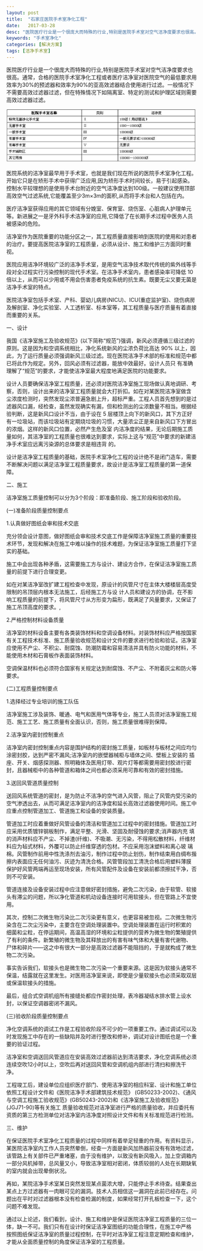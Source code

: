 ```yaml
---
layout: post
title:  "石家庄医院手术室净化工程"
date:   2017-03-28
desc: "医院医疗行业是一个很庞大而特殊的行业,特别是医院手术室对空气洁净度要求也很高。通常,合格的医院手术室净化工程或者医疗洁净室对医院空气的最低要求用效率为30%的预滤器和效率为90%的亚高效滤器结合使用进行过滤。一般情况下不需要高效过滤器过滤,但在特殊情况下如隔离室、特定的测试和护理区域则需要高效过滤器过滤。"
keywords: "手术室净化"
categories: [解决方案]
tags: [洁净手术室]
---
```


医院医疗行业是一个很庞大而特殊的行业,特别是医院手术室对空气洁净度要求也很高。通常，合格的医院手术室净化工程或者医疗洁净室对医院空气的最低要求用效率为30%的预滤器和效率为90%的亚高效滤器结合使用进行过滤。一般情况下不需要高效过滤器过滤，但在特殊情况下如隔离室、特定的测试和护理区域则需要高效过滤器过滤。

![](/static/img/2017/03/2804.jpg)

医院系统的洁净室最早用于手术室，也就是我们现在所说的医院手术室净化工程。开始它只是在矫形手术中获得广泛应用,因为矫形手术时间较长，易于引起感染。控制水平较理想的是使用手术台附近的空气洁净度达到100级。一般建议使用顶部高效空气过滤系统,它能覆盖至少3m×3m的面积,从而将手术台和人包括在内。

医疗洁净室获得应用的其它领域有分娩室、保育室、烧伤室、心脏病人护理单元等。新进展之一是牙外科手术洁净室的应用,它降低了在长期手术过程中医务人员被感染的危险。

洁净室作为医院重要的功能分区之一，其工程质量直接影响到医院的使用和对患者的治疗。要提高医院洁净室的工程质量，必须从设计、施工和维护三方面同时重视。

医院应用洁净环境较广泛的洁净手术室，是用空气洁净技术取代传统的紫外线等手段对全过程实行污染控制的现代手术室。在洁净手术室内，患者感染率可降低 10 倍以上，从而可以少用或不用会伤害患者免疫系统的抗生素。既要无尘又要无菌是洁净手术室的特点。

医院洁净室包括手术室、产科、婴幼儿病房(NICU)、ICU(重症监护室)、烧伤病房及解剖室、净化实验室、人工透析室、标本室等，其工程质量与医疗质量有着直接而重要的关系。

一、设计

我国《洁净室施工及验收规范》(以下简称“规范”)强调，新风必须遵循三级过滤的原则。这是因为和空调系统相比，净化系统新风的尘浓负荷比高达 90% 以上，因此，为了运行质量必须强调新风三级过滤。现在医院洁净手术部的标准和规范中都已将此作为规定。另外，回风必须有过滤器，能放中效最好。设计人员只 有准确理解了“规范”的要求，才能使洁净室最大程度地满足医院的功能要求。

设计人员要确保洁净室工程质量，还必须对医院洁净室施工现场做认真地调研、考察，否则，设计出来的洁净室工程质量就会大打折扣。如在对某医院洁净室做含 尘浓度检测时，突然发现尘浓普遍急剧上升，超标严重。工程人员首先想到的是过滤器风口漏，经检查，虽然发现确实有漏，但和检测出的尘浓数量不相当。根据经 验判断，这是新风口设计不当，由于设在 5 层楼顶上向下的新风口，其下方正好有一垃圾站，而该垃圾站有定期烧垃圾的习惯，大量浓尘正是来自新风口下方冒出的浓烟。这样的新风口位置，必然产生危及室 内洁净度的结果，无论后期施工质量如何，其洁净室的工程质量也很难达到要求，实际上这与“规范”中要求的新建洁净手术室应远离污染源的总体要求是相违背 的。

设计是洁净室工程质量的基础，医院手术室净化工程的设计绝不是闭门造车，需要不断解决问题以满足洁净室工程质量要求，故设计是洁净室工程质量的第一道保障。

二、施工

洁净室施工质量控制可以分为3个阶段：即准备阶段、施工阶段和验收阶段。

(一)准备阶段质量控制要点

1.认真做好图纸会审和技术交底

充分领会设计意图，做好图纸会审和技术交底工作是保障洁净室施工质量的重要技术环节，发现和解决在施工中难以操作的技术难题，为保证洁净室施工质量打下坚实的基础。

施工中会出现各种矛盾，这需要施工方与设计、建设方合作，在保证洁净室施工质量的前提下进行合理变更。

如在对某洁净室改扩建工程检查中发现，原设计的风管尺寸在主体大楼楼层高度受限制的吊顶层内根本无法施工，后经施工方与设 计人员和建设方的协调，在不影响工程质量的前提下，将风管尺寸从方形变为扁形，既满足了风量要求，又保证了施工吊顶高度的要求。,

2.严格控制材料设备质量

洁净室的材料设备主要有各类装饰材料和空调设备材料。对装饰材料应严格按国家有关工程技术标准、施工质量验收规范和设计文件的要求进行检验和验证。洁净室应使用不产尘、不积尘、耐腐蚀、防潮防霉和容易清洁并具有防火功能的材料，不能使用木材和石膏板作表面装饰材料。

空调保温材料也必须符合国家有关规定达到耐腐蚀、不产尘、不附着灰尘和防火等要求。

(二)工程质量控制要点

1.选择经过专业培训的施工队伍

洁净室施工涉及装饰、暖通、电气和医用气体等专业，施工人员须对洁净室施工规范、施工工艺、施工质量有全面认识，否则，施工质量很难得到保障。

2.洁净室内密封控制重点

洁净室内密封控制重点内容是围护结构的密封施工质量，如板材与板材之间应均匀涂密封胶，达到严密不漏风;洁净室内的嵌壁器械柜与墙体之间、壁板上安装的 插座、开关、烟感探测器、照明箱体及医用灯带、观片灯等都需要用密封胶进行密封，且器械柜中的各种管道和箱体之间也都必须采用可靠和有效的密封措施。

3.送回风管道质量控制

送回风系统管道的密封，是为防止不洁净的空气进入风管，阻止了风管内受污染的空气渗透出去，从而可满足洁净室内的洁净度和延长高效过滤器使用时间。施工中应重点控制管道加工、管道施工和设备的安装质量。

管道加工时应着重做好风管设备的清洁和管道加工过程中的密封措施。管道加工时应采用优质镀锌钢板制作，满足平整、光滑、坚固及耐侵蚀的要求;消声器内充 填的消声材料应不产尘、不掉渣(纤维)、不吸潮、无污染，不得用松散材料，纤维材料应为毡式材料，外覆可以防止纤维穿透的包材。不应采用泡沫塑料和离心玻 璃棉。风管制作前用中性洗涤剂去油污，制作过程中防止划伤，制作结束用白绸布揩擦内表面应无任何油污、灰迹为清洗合格。风管管段加工清洗合格后用塑料薄膜 保护好风管两端再运至现场安装，所有风管配件及设备在安装前都须擦拭干净，否则不可安装。

管道连接及设备安装过程中应注意做好密封措施，避免二次污染，由于软管、软接头有滞尘的问题，所以净化管道和机动设备连接时可用软接头，但在管路上不宜使用。

其次，控制二次微生物污染比二次污染更有意义，也更容易被忽视。二次微生物污染含在二次尘污染中，主要含在空调处理装置中。空调处理装置在运行时积累的 细菌和尘粒，在停运期间，高温高湿的环境和尘粒提供的营养为微生物的繁殖提供了有利的条件。新繁殖的微生物及其释放出的有害有味气体和大量有害代谢物、 尸体和碎片——这之中有很大一部分是高效过滤器不能阻挡的，于是就构成了微生物二次污染。

事实告诉我们，软接头也是微生物二次污染一个重要来源。这是因为软接头通常不保温，结露就在这里发生。对医用洁净室来说，即使是少量软接头也必须采取双层或保温软接头的措施。

最后，组合式空调机组所有接缝处都应作密封处理，表冷器凝结水排水管上设水封，以保证空调器密闭不漏风。

(三)验收阶段质量控制要点

净化空调系统的调试工作是工程验收阶段不可少的一项重要工作。通过调试可以及时发现施工中存在的一些缺陷并及时进行整改和修补，调试对设计图纸也是一个重要的验证过程。

洁净室和空调送回风管道应在安装高效过滤器前达到清洁要求，净化空调系统必须连续空吹12小时以上，空吹后再对送回风管和空调机组内部进行清扫和擦洗干净。
 
工程竣工后，建设单位应组织医疗部门、使用洁净室的相应科室、设计和施工单位依照工程设计文件和《医院洁净手术部建筑技术规范》 (GB50233-2002)、《通风与空调工程施工验收规范》(GB50243-2002)和《洁净室施工及验收规范》(JGJ71-90)等有关施工 质量验收规范对洁净室进行严格的质量验收，并应委托有资质的第三方检测单位对洁净室内洁净度对照设计文件和有关标准规范进行检测。

三、维护

在保证医院手术室净化工程质量的过程中同样有着举足轻重的作用。有资料显示，某医院洁净室内工作人员突然晕倒，经查一方面是新风加热器前没有有效地过滤， 该管路上有关部件已严重堵塞，由于没有维护，以致没有新风吸入，加上空调箱内一部分风机掉带，总风量又小，导致洁净室相对密闭，体质较弱的人处在长期缺氧 的室内就会出现晕倒状况。

再如，某院洁净手术室某日突然发现某点菌浓大增，只能停止手术待查。结果查出某点上方过滤器有一肉眼可见的漏洞。技术人员相信这一漏洞在此前已经存在。问题出在平时对过滤器根本没有检查检漏的制度，如果经常打开孔板检查一下，这个问题不难发现。

通过以上论述，我们看到，设计、施工和维护是保证医院洁净室工程质量的三位一体，缺一不可。我们只有在设计时保证洁净室图纸的功能合理性，在施工中严格 按照图纸保证洁净室的质量过程控制，在平时对洁净室工程注意定期检查和维护，才能从全面质量控制的角度保证洁净室的工程质量。
